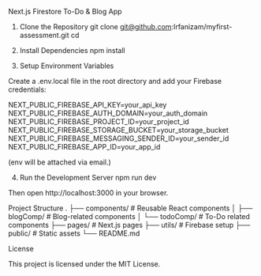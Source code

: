 Next.js Firestore To-Do & Blog App
1. Clone the Repository
git clone git@github.com:Irfanizam/myfirst-assessment.git
cd <application>

2. Install Dependencies
npm install

3. Setup Environment Variables

Create a .env.local file in the root directory and add your Firebase credentials:

NEXT_PUBLIC_FIREBASE_API_KEY=your_api_key
NEXT_PUBLIC_FIREBASE_AUTH_DOMAIN=your_auth_domain
NEXT_PUBLIC_FIREBASE_PROJECT_ID=your_project_id
NEXT_PUBLIC_FIREBASE_STORAGE_BUCKET=your_storage_bucket
NEXT_PUBLIC_FIREBASE_MESSAGING_SENDER_ID=your_sender_id
NEXT_PUBLIC_FIREBASE_APP_ID=your_app_id


(env will be attached via email.)

4. Run the Development Server
npm run dev


Then open http://localhost:3000
 in your browser.

Project Structure
.
├── components/         # Reusable React components
│   ├── blogComp/       # Blog-related components
│   └── todoComp/       # To-Do related components
├── pages/              # Next.js pages
├── utils/              # Firebase setup
├── public/             # Static assets
└── README.md

License

This project is licensed under the MIT License.
